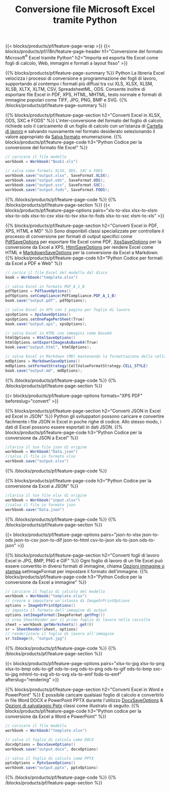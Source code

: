 ﻿---
title: Conversione file Microsoft Excel tramite Python 
url: /it/python/conversion/
description: Converti Excel XLS, XLSX, ODS, CSV in PDF, XPS, HTML, JPEG, HTML e molti altri formati popolari con poche righe di codice Python.
---
{{< blocks/products/pf/feature-page-wrap >}}
{{< blocks/products/pf/i18n/feature-page-header h1="Conversione del formato Microsoft<sup>&reg;</sup> Excel tramite Python" h2="Importa ed esporta file Excel come fogli di calcolo, Web, immagini e formati a layout fisso" >}}

{{% blocks/products/pf/feature-page-summary %}}
Python La libreria Excel velocizza i processi di conversione e programmazione dei fogli di lavoro, supportando al contempo i formati più diffusi tra cui XLS, XLSX, XLSM, XLSB, XLTX, XLTM, CSV, SpreadsheetML, ODS. Consente inoltre di esportare file Excel in PDF, XPS, HTML, MHTML, testo normale e formati di immagine popolari come TIFF, JPG, PNG, BMP e SVG.
{{% /blocks/products/pf/feature-page-summary %}}

{{% blocks/products/pf/feature-page-section h2="Converti Excel in XLSX, ODS, SXC e FODS" %}}
L'inter-conversione del formato del foglio di calcolo richiede solo il caricamento di un foglio di calcolo con un'istanza di [Cartella di lavoro](https://reference.aspose.com/cells/python/asposecells.api/Workbook) e salvando nuovamente nel formato desiderato selezionando il valore appropriato da [Salva formato](https://reference.aspose.com/cells/python/asposecells.api/saveformat) enumerazione.
{{% blocks/products/pf/feature-page-code h3="Python Codice per la conversione del formato file Excel" %}}

```cs
// caricare il file modello
workbook = Workbook("Book1.xls")
  
// salva come formati XLSX, ODS, SXC e FODS
workbook.save("output.xlsx", SaveFormat.XLSX);
workbook.save("output.ods", SaveFormat.ODS);
workbook.save("output.scx", SaveFormat.SXC);
workbook.save("output.fods", SaveFormat.FODS);

```
{{% /blocks/products/pf/feature-page-code %}}
{{% /blocks/products/pf/feature-page-section %}}
{{< blocks/products/pf/feature-page-options pairs="xls-to-xlsx xlsx-to-xlsm xlsx-to-ods xlsx-to-csv xlsx-to-tsv xlsx-to-fods xlsx-to-sxc xlsm-to-xls" >}}


{{% blocks/products/pf/feature-page-section h2="Converti Excel in PDF, XPS, HTML e MD" %}}
Sono disponibili classi specializzate per controllare il processo di conversione per formati di output specifici come [PdfSaveOptions](https://reference.aspose.com/cells/python/asposecells.api/PdfSaveOptions) per esportare file Excel come PDF, [XpsSaveOptions](https://reference.aspose.com/cells/python/asposecells.api/XpsSaveOptions) per la conversione da Excel a XPS, [HtmlSaveOptions](https://reference.aspose.com/cells/python/asposecells.api/HtmlSaveOptions) per rendere Excel come HTML e [MarkdownSaveOptions](https://reference.aspose.com/cells/python/asposecells.api/MarkdownSaveOptions) per la conversione da Excel a Markdown. 
{{% blocks/products/pf/feature-page-code h3="Python Codice per formati da Excel a PDF e Web" %}}

```cs
// carica il file Excel del modello dal disco
book = Workbook("template.xlsx")

// salva Excel in formato PDF_A_1_B
pdfOptions = PdfSaveOptions()
pdfOptions.setCompliance(PdfCompliance.PDF_A_1_B)
book.save("output.pdf", pdfOptions);

// salva Excel in XPS con 1 pagina per foglio di lavoro
xpsOptions = XpsSaveOptions()
xpsOptions.setOnePagePerSheet(True)
book.save("output.xps", xpsOptions);

// salva Excel in HTML con immagini come Base64
htmlOptions = HtmlSaveOptions()
htmlOptions.setExportImagesAsBase64(True)
book.save("output.html", htmlOptions);

// salva Excel in Markdown (MD) mantenendo la formattazione della cella
mdOptions = MarkdownSaveOptions()
mdOptions.setFormatStrategy(CellValueFormatStrategy.CELL_STYLE)
book.save("output.md", mdOptions);

```
{{% /blocks/products/pf/feature-page-code %}}
{{% /blocks/products/pf/feature-page-section %}}

{{< blocks/products/pf/feature-page-options formats="XPS PDF" beforeslug="convert" >}}

{{% blocks/products/pf/feature-page-section h2="Converti JSON in Excel ed Excel in JSON" %}}
Python gli sviluppatori possono caricare e convertire facilmente i file JSON in Excel in poche righe di codice. Allo stesso modo, i dati di Excel possono essere esportati in dati JSON.
{{% blocks/products/pf/feature-page-code h3="Python Codice per la conversione da JSON a Excel" %}}
```cs
//Carica il tuo file json di origine
workbook = Workbook("Data.json")
//salva il file in formato xlsx
workbook.save("output.xlsx")

```
{{% /blocks/products/pf/feature-page-code %}}

{{% blocks/products/pf/feature-page-code h3="Python Codice per la conversione da Excel a JSON" %}}
```cs
//Carica il tuo file xlsx di origine
workbook = Workbook("input.xlsx")
//salva il file in formato json
workbook.save("Data.json")

```
{{% /blocks/products/pf/feature-page-code %}}
{{% /blocks/products/pf/feature-page-section %}}

{{< blocks/products/pf/feature-page-options pairs="json-to-xlsx json-to-ods json-to-csv json-to-dif json-to-html csv-to-json xls-to-json ods-to-json" >}}

{{% blocks/products/pf/feature-page-section h2="Converti fogli di lavoro Excel in JPG, BMP, PNG e GIF" %}}
Ogni foglio di lavoro di un file Excel può essere convertito in diversi formati di immagine, chiama [Opzioni immagine o stampa](https://reference.aspose.com/cells/python/asposecells.api/ImageOrPrintOptions).setImageFormat per impostare il formato dell'immagine. 
{{% blocks/products/pf/feature-page-code h3="Python Codice per la conversione da Excel a immagine" %}}
```cs
// caricare il foglio di calcolo del modello
workbook = Workbook("template.xlsx")
// creare e impostare un'istanza di ImageOrPrintOptions
options = ImageOrPrintOptions()
// imposta il formato dell'immagine di output
options.setImageFormat(ImageFormat.getPng())
// crea SheetRender per il primo foglio di lavoro nella raccolta
sheet = workbook.getWorksheets().get(0)
sr = SheetRender(sheet, options)
// renderizzare il foglio di lavoro all'immagine
sr.toImage(0, "output.jpg")

```
{{% /blocks/products/pf/feature-page-code %}}
{{% /blocks/products/pf/feature-page-section %}}

{{< blocks/products/pf/feature-page-options pairs="xlsx-to-jpg xlsx-to-png xlsx-to-bmp ods-to-gif ods-to-svg ods-to-png ods-to-gif ods-to-bmp sxc-to-jpg mhtml-to-svg xlt-to-svg xls-to-emf fods-to-emf" afterslug="rendering" >}}

{{% blocks/products/pf/feature-page-section h2="Converti Excel in Word e PowerPoint" %}}
È possibile caricare qualsiasi foglio di calcolo e convertirlo in file Word DOCX e PowerPoint PPTX durante l'utilizzo [DocxSaveOptions](https://reference.aspose.com/cells/python/asposecells.api/DocxSaveOptions) & [Opzioni di salvataggio Pptx](https://reference.aspose.com/cells/python/asposecells.api/PptxSaveOptions) classi come illustrato di seguito.
{{% blocks/products/pf/feature-page-code h3="Python codice per la conversione da Excel a Word e PowerPoint" %}}
```cs
// caricare il file modello
workbook = Workbook("template.xlsx")

// salva il foglio di calcolo come DOCX
docxOptions = DocxSaveOptions()
workbook.save("output.docx", docxOptions)

// salva il foglio di calcolo come PPTX
pptxOptions = PptxSaveOptions()
workbook.save("output.pptx", pptxOptions)

```
{{% /blocks/products/pf/feature-page-code %}}
{{% /blocks/products/pf/feature-page-section %}}